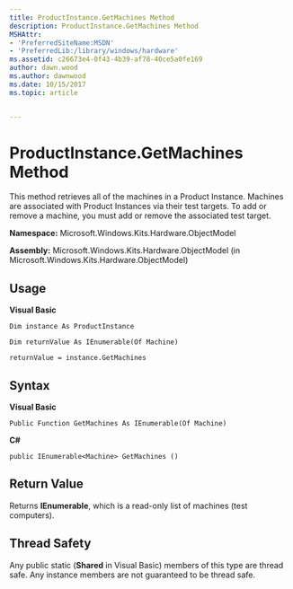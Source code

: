 ```yaml
---
title: ProductInstance.GetMachines Method
description: ProductInstance.GetMachines Method
MSHAttr:
- 'PreferredSiteName:MSDN'
- 'PreferredLib:/library/windows/hardware'
ms.assetid: c26673e4-0f43-4b39-af78-40ce5a0fe169
author: dawn.wood
ms.author: dawnwood
ms.date: 10/15/2017
ms.topic: article


---
```


# ProductInstance.GetMachines Method


This method retrieves all of the machines in a Product Instance. Machines are associated with Product Instances via their test targets. To add or remove a machine, you must add or remove the associated test target.

**Namespace:** Microsoft.Windows.Kits.Hardware.ObjectModel

**Assembly:** Microsoft.Windows.Kits.Hardware.ObjectModel (in Microsoft.Windows.Kits.Hardware.ObjectModel)

## <span id="Usage"></span><span id="usage"></span><span id="USAGE"></span>Usage


**Visual Basic**

`Dim instance As ProductInstance`

`Dim returnValue As IEnumerable(Of Machine)`

`returnValue = instance.GetMachines`

## <span id="Syntax"></span><span id="syntax"></span><span id="SYNTAX"></span>Syntax


**Visual Basic**

`Public Function GetMachines As IEnumerable(Of Machine)`

**C#**

`public IEnumerable<Machine> GetMachines ()`

## <span id="Return_Value"></span><span id="return_value"></span><span id="RETURN_VALUE"></span>Return Value


Returns **IEnumerable**, which is a read-only list of machines (test computers).

## <span id="Thread_Safety"></span><span id="thread_safety"></span><span id="THREAD_SAFETY"></span>Thread Safety


Any public static (**Shared** in Visual Basic) members of this type are thread safe. Any instance members are not guaranteed to be thread safe.

 

 






